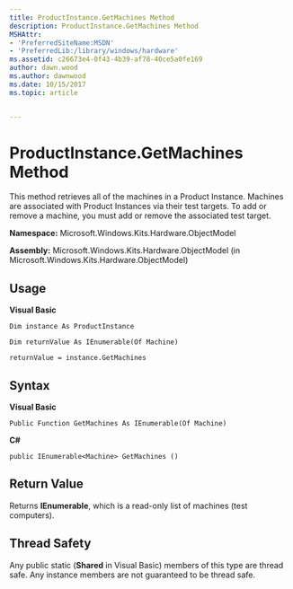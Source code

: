 ```yaml
---
title: ProductInstance.GetMachines Method
description: ProductInstance.GetMachines Method
MSHAttr:
- 'PreferredSiteName:MSDN'
- 'PreferredLib:/library/windows/hardware'
ms.assetid: c26673e4-0f43-4b39-af78-40ce5a0fe169
author: dawn.wood
ms.author: dawnwood
ms.date: 10/15/2017
ms.topic: article


---
```


# ProductInstance.GetMachines Method


This method retrieves all of the machines in a Product Instance. Machines are associated with Product Instances via their test targets. To add or remove a machine, you must add or remove the associated test target.

**Namespace:** Microsoft.Windows.Kits.Hardware.ObjectModel

**Assembly:** Microsoft.Windows.Kits.Hardware.ObjectModel (in Microsoft.Windows.Kits.Hardware.ObjectModel)

## <span id="Usage"></span><span id="usage"></span><span id="USAGE"></span>Usage


**Visual Basic**

`Dim instance As ProductInstance`

`Dim returnValue As IEnumerable(Of Machine)`

`returnValue = instance.GetMachines`

## <span id="Syntax"></span><span id="syntax"></span><span id="SYNTAX"></span>Syntax


**Visual Basic**

`Public Function GetMachines As IEnumerable(Of Machine)`

**C#**

`public IEnumerable<Machine> GetMachines ()`

## <span id="Return_Value"></span><span id="return_value"></span><span id="RETURN_VALUE"></span>Return Value


Returns **IEnumerable**, which is a read-only list of machines (test computers).

## <span id="Thread_Safety"></span><span id="thread_safety"></span><span id="THREAD_SAFETY"></span>Thread Safety


Any public static (**Shared** in Visual Basic) members of this type are thread safe. Any instance members are not guaranteed to be thread safe.

 

 






